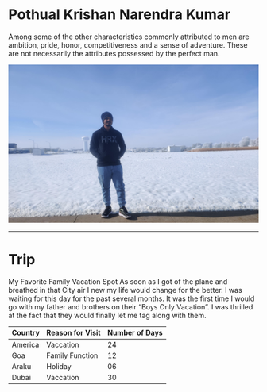 # Pothual Krishan Narendra Kumar
Among some of the other characteristics commonly attributed to men are ambition, pride, honor, competitiveness and a sense of adventure. These are not necessarily the attributes possessed by the perfect man.

![My Photo](/Narendra.jpg)

---
# Trip
My Favorite Family Vacation Spot As soon as I got of the plane and breathed in that City air I new my life would change for the better. I was waiting for this day for the past several months. It was the first time I would go with my father and brothers on their “Boys Only Vacation”. I was thrilled at the fact that they would finally let me tag along with them.

| **Country**    |  **Reason  for Visit**  | **Number of Days** |
|----------------|-------------------------|--------------------|
| America        |  Vaccation              |       24           |
| Goa            |  Family Function        |       12           |
| Araku          |  Holiday                |       06           |
| Dubai          |  Vaccation              |       30           |




